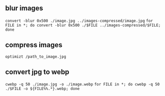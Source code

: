 ## blur images

`convert -blur 0x500 ./image.jpg ../images-compressed/image.jpg`
`for FILE in *; do convert -blur 0x500 ./$FILE ../images-compressed/$FILE; done`

## compress images
`optimizt /path_to_image.jpg`

## convert jpg to webp
`cwebp -q 50 ./image.jpg -o ./image.webp`
`for FILE in *; do cwebp -q 50 ./$FILE -o ${FILE%%.*}.webp; done`